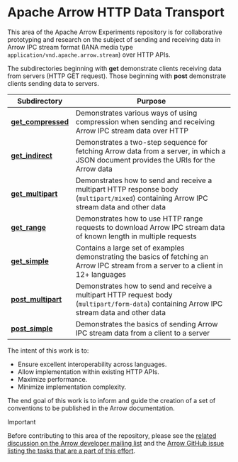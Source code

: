 <!---
  Licensed to the Apache Software Foundation (ASF) under one
  or more contributor license agreements.  See the NOTICE file
  distributed with this work for additional information
  regarding copyright ownership.  The ASF licenses this file
  to you under the Apache License, Version 2.0 (the
  "License"); you may not use this file except in compliance
  with the License.  You may obtain a copy of the License at

    http://www.apache.org/licenses/LICENSE-2.0

  Unless required by applicable law or agreed to in writing,
  software distributed under the License is distributed on an
  "AS IS" BASIS, WITHOUT WARRANTIES OR CONDITIONS OF ANY
  KIND, either express or implied.  See the License for the
  specific language governing permissions and limitations
  under the License.
-->

# Apache Arrow HTTP Data Transport

This area of the Apache Arrow Experiments repository is for collaborative prototyping and research on the subject of sending and receiving data in Arrow IPC stream format (IANA media type `application/vnd.apache.arrow.stream`) over HTTP APIs.

The subdirectories beginning with **get** demonstrate clients receiving data from servers (HTTP GET request). Those beginning with **post** demonstrate clients sending data to servers.

| Subdirectory | Purpose |
| ------------ | ------- |
| **[get_compressed](get_compressed)** | Demonstrates various ways of using compression when sending and receiving Arrow IPC stream data over HTTP |
| **[get_indirect](get_indirect)** | Demonstrates a two-step sequence for fetching Arrow data from a server, in which a JSON document provides the URIs for the Arrow data |
| **[get_multipart](get_multipart)** | Demonstrates how to send and receive a multipart HTTP response body (`multipart/mixed`) containing Arrow IPC stream data and other data |
| **[get_range](get_range)** | Demonstrates how to use HTTP range requests to download Arrow IPC stream data of known length in multiple requests |
| **[get_simple](get_simple)** | Contains a large set of examples demonstrating the basics of fetching an Arrow IPC stream from a server to a client in 12+ languages |
| **[post_multipart](post_multipart)** | Demonstrates how to send and receive a multipart HTTP request body (`multipart/form-data`) containing Arrow IPC stream data and other data |
| **[post_simple](post_simple)** | Demonstrates the basics of sending Arrow IPC stream data from a client to a server |


The intent of this work is to:
- Ensure excellent interoperability across languages.
- Allow implementation within existing HTTP APIs.
- Maximize performance.
- Minimize implementation complexity.

The end goal of this work is to inform and guide the creation of a set of conventions to be published in the Arrow documentation.

> [!IMPORTANT]
> Before contributing to this area of the repository, please see the [related discussion on the Arrow developer mailing list](https://lists.apache.org/thread/vfz74gv1knnhjdkro47shzd1z5g5ggnf) and the [Arrow GitHub issue listing the tasks that are a part of this effort](https://github.com/apache/arrow/issues/40465).

